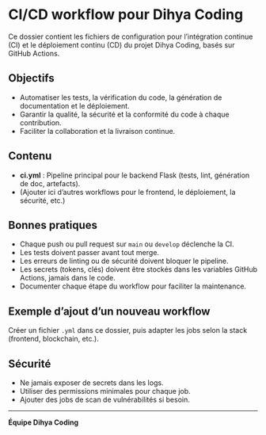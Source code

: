 # CI/CD workflow pour Dihya Coding

Ce dossier contient les fichiers de configuration pour l’intégration continue (CI) et le déploiement continu (CD) du projet Dihya Coding, basés sur GitHub Actions.

## Objectifs

- Automatiser les tests, la vérification du code, la génération de documentation et le déploiement.
- Garantir la qualité, la sécurité et la conformité du code à chaque contribution.
- Faciliter la collaboration et la livraison continue.

## Contenu

- **ci.yml** : Pipeline principal pour le backend Flask (tests, lint, génération de doc, artefacts).
- (Ajouter ici d’autres workflows pour le frontend, le déploiement, la sécurité, etc.)

## Bonnes pratiques

- Chaque push ou pull request sur `main` ou `develop` déclenche la CI.
- Les tests doivent passer avant tout merge.
- Les erreurs de linting ou de sécurité doivent bloquer le pipeline.
- Les secrets (tokens, clés) doivent être stockés dans les variables GitHub Actions, jamais dans le code.
- Documenter chaque étape du workflow pour faciliter la maintenance.

## Exemple d’ajout d’un nouveau workflow

Créer un fichier `.yml` dans ce dossier, puis adapter les jobs selon la stack (frontend, blockchain, etc.).

## Sécurité

- Ne jamais exposer de secrets dans les logs.
- Utiliser des permissions minimales pour chaque job.
- Ajouter des jobs de scan de vulnérabilités si besoin.

---

**Équipe Dihya Coding**